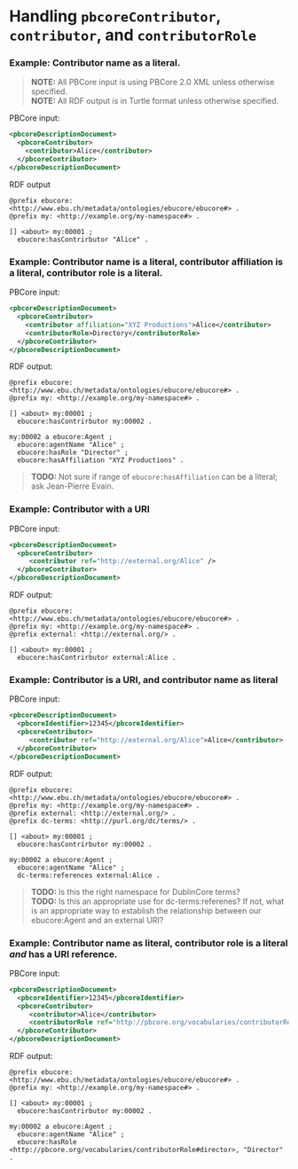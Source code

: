 # Handling `pbcoreContributor`, `contributor`, and `contributorRole`

### Example: Contributor name as a literal.

> **NOTE:** All PBCore input is using PBCore 2.0 XML unless otherwise specified.<br />
> **NOTE:** All RDF output is in Turtle format unless otherwise specified.

PBCore input:
```xml
<pbcoreDescriptionDocument>
  <pbcoreContributor>
    <contributor>Alice</contributor>
  </pbcoreContributor>
</pbcoreDescriptionDocument>
```

RDF output
```
@prefix ebucore: <http://www.ebu.ch/metadata/ontologies/ebucore/ebucore#> .
@prefix my: <http://example.org/my-namespace#> .

[] <about> my:00001 ;
  ebucore:hasContrirbutor "Alice" .
```

### Example: Contributor name is a literal, contributor affiliation is a literal, contributor role is a literal.

PBCore input:
```xml
<pbcoreDescriptionDocument>
  <pbcoreContributor>
    <contributor affiliation="XYZ Productions">Alice</contributor>
    <contributorRole>Directory</contributorRole>
  </pbcoreContributor>
</pbcoreDescriptionDocument>
```

RDF output:
```
@prefix ebucore: <http://www.ebu.ch/metadata/ontologies/ebucore/ebucore#> .
@prefix my: <http://example.org/my-namespace#> .

[] <about> my:00001 ;
  ebucore:hasContrirbutor my:00002 .

my:00002 a ebucore:Agent ;
  ebucore:agentName "Alice" ;
  ebucore:hasRole "Director" ;
  ebucore:hasAffiliation "XYZ Productions" .
```
> **TODO:** Not sure if range of `ebucore:hasAffiliation` can be a literal; ask Jean-Pierre Evain.


### Example: Contributor with a URI

PBCore input:
```xml
<pbcoreDescriptionDocument>
  <pbcoreContributor>
     <contributor ref="http://external.org/Alice" />
  </pbcoreContributor>
</pbcoreDescriptionDocument>
```

RDF output:
```
@prefix ebucore: <http://www.ebu.ch/metadata/ontologies/ebucore/ebucore#> .
@prefix my: <http://example.org/my-namespace#> .
@prefix external: <http://external.org/> .

[] <about> my:00001 ;
  ebucore:hasContrirbutor external:Alice .
```

### Example: Contributor is a URI, and contributor name as literal

PBCore input:
```xml
<pbcoreDescriptionDocument>
  <pbcoreIdentifier>12345</pbcoreIdentifier>
  <pbcoreContributor>
     <contributor ref="http://external.org/Alice">Alice</contributor>
  </pbcoreContributor>
</pbcoreDescriptionDocument>
```

RDF output:
```
@prefix ebucore: <http://www.ebu.ch/metadata/ontologies/ebucore/ebucore#> .
@prefix my: <http://example.org/my-namespace#> .
@prefix external: <http://external.org/> .
@prefix dc-terms: <http://purl.org/dc/terms/> .

[] <about> my:00001 ;
  ebucore:hasContrirbutor my:00002 .

my:00002 a ebucore:Agent ;
  ebucore:agentName "Alice" ;
  dc-terms:references external:Alice .
```
> **TODO:** Is this the right namespace for DublinCore terms?<br />
> **TODO:** Is this an appropriate use for dc-terms:referenes? If not, what is an appropriate way to establish the relationship between our ebucore:Agent and an external URI?

### Example: Contributor name as literal, contributor role is a literal _and_ has a URI reference.

PBCore input:
```xml
<pbcoreDescriptionDocument>
  <pbcoreIdentifier>12345</pbcoreIdentifier>
  <pbcoreContributor>
     <contributor>Alice</contributor>
     <contributorRole ref="http://pbcore.org/vocabularies/contributorRole#director">Director<contributorRole/>
  </pbcoreContributor>
</pbcoreDescriptionDocument>
```


RDF output:
```
@prefix ebucore: <http://www.ebu.ch/metadata/ontologies/ebucore/ebucore#> .
@prefix my: <http://example.org/my-namespace#> .

[] <about> my:00001 ;
  ebucore:hasContrirbutor my:00002 .

my:00002 a ebucore:Agent ;
  ebucore:agentName "Alice" ;
  ebucore:hasRole <http://pbcore.org/vocabularies/contributorRole#director>, "Director" .
```
